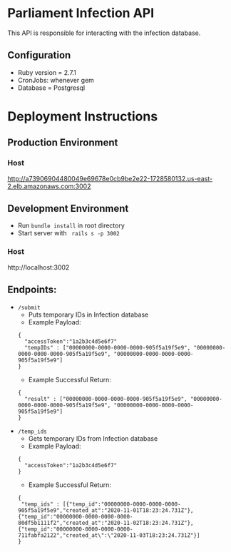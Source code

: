 # Parliament Infection API

This API is responsible for interacting with the infection database.

## Configuration

* Ruby version = 2.7.1
* CronJobs: whenever gem
* Database = Postgresql

# Deployment Instructions
## Production Environment
### Host
http://a73906904480049e69678e0cb9be2e22-1728580132.us-east-2.elb.amazonaws.com:3002


## Development Environment
- Run ``` bundle install ``` in root directory
- Start server with ``` rails s -p 3002```
### Host
http://localhost:3002

## Endpoints:
- ```/submit ```
    - Puts temporary IDs in Infection database
    - Example Payload: 
    ```
    { 
      "accessToken":"1a2b3c4d5e6f7"
      "tempIDs" : ["00000000-0000-0000-0000-905f5a19f5e9", "00000000-0000-0000-0000-905f5a19f5e9", "00000000-0000-0000-0000-905f5a19f5e9"]
    }
    ```
    - Example Successful Return:
    ```
    {
      "result" : ["00000000-0000-0000-0000-905f5a19f5e9", "00000000-0000-0000-0000-905f5a19f5e9", "00000000-0000-0000-0000-905f5a19f5e9"]
    }
- ```/temp_ids ```
    - Gets temporary IDs from Infection database
    - Example Payload: 
    ```
    { 
      "accessToken":"1a2b3c4d5e6f7"
    }
    ```
    - Example Successful Return:
    ```
    {
     "temp_ids" : [{"temp_id":"00000000-0000-0000-0000-905f5a19f5e9","created_at":"2020-11-01T18:23:24.731Z"},{"temp_id":"00000000-0000-0000-0000-80df5b1111f2","created_at":"2020-11-02T18:23:24.731Z"},{"temp_id":"00000000-0000-0000-0000-711fabfa2122","created_at\":\"2020-11-03T18:23:24.731Z"}]
    }
